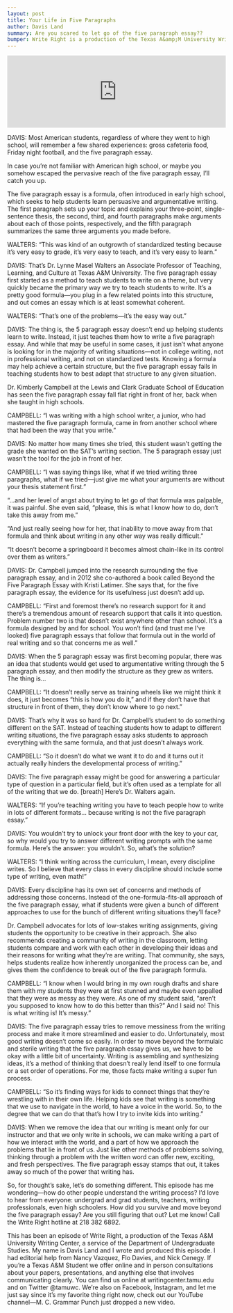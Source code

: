 ```yaml
---
layout: post
title: Your Life in Five Paragraphs
author: Davis Land
summary: Are you scared to let go of the five paragraph essay?? 
bumper: Write Right is a production of the Texas A&amp;M University Writing Center, a service of the Department of Undergraduate Studies. The UWC is dedicated to helping students become better communicators through whichever medium they are working in. Open to all Texas A&amp;M students, the writing center offers both face-to-face and online consultations. Make an appointment at writingcenter.tamu.edu. Find us on Twitter and Instagram as @tamuwc. Music in this episode came from Podington Bear.
---
```

<iframe width="100%" height="166" scrolling="no" frameborder="no" src="https://w.soundcloud.com/player/?url=https%3A//api.soundcloud.com/tracks/313926220&amp;color=ff5500&amp;auto_play=false&amp;hide_related=false&amp;show_comments=true&amp;show_user=true&amp;show_reposts=false"></iframe>

DAVIS: Most American students, regardless of where they went to high school, will remember a few shared experiences: gross cafeteria food, Friday night football, and the five paragraph essay. 

In case you’re not familiar with American high school, or maybe you somehow escaped the pervasive reach of the five paragraph essay, I’ll catch you up.

The five paragraph essay is a formula, often introduced in early high school, which seeks to help students learn persuasive and argumentative writing. The first paragraph sets up your topic and explains your three-point, single-sentence thesis, the second, third, and fourth paragraphs make arguments about each of those points, respectively, and the fifth paragraph summarizes the same three arguments you made before.

WALTERS: “This was kind of an outgrowth of standardized testing because it’s very easy to grade, it’s very easy to teach, and it’s very easy to learn.”

DAVIS: That’s Dr. Lynne Masel Walters an Associate Professor of Teaching, Learning, and Culture at Texas A&M University. The five paragraph essay first started as a method to teach students to write on a theme, but very quickly became the primary way we try to teach students to write. It’s a pretty good formula—you plug in a few related points into this structure, and out comes an essay which is at least somewhat coherent.

WALTERS: “That’s one of the problems—it’s the easy way out.”

DAVIS: The thing is, the 5 paragraph essay doesn’t end up helping students learn to write. Instead, it just teaches them how to write a five paragraph essay. And while that may be useful in some cases, it just isn’t what anyone is looking for in the majority of writing situations—not in college writing, not in professional writing, and not on standardized tests. Knowing a formula may help achieve a certain structure, but the five paragraph essay fails in teaching students how to best adapt that structure to any given situation. 

Dr. Kimberly Campbell at the Lewis and Clark Graduate School of Education has seen the five paragraph essay fall flat right in front of her, back when she taught in high schools.

CAMPBELL: “I was writing with a high school writer, a junior, who had mastered the five paragraph formula, came in from another school where that had been the way that you write.”

DAVIS: No matter how many times she tried, this student wasn’t getting the grade she wanted on the SAT’s writing section. The 5 paragraph essay just wasn’t the tool for the job in front of her.  

CAMPBELL: “I was saying things like, what if we tried writing three paragraphs, what if we tried—just give me what your arguments are without your thesis statement first.”

“...and her level of angst about trying to let go of that formula was palpable, it was painful. She even said, “please, this is what I know how to do, don’t take this away from me.” 

“And just really seeing how for her, that inability to move away from that formula and think about writing in any other way was really difficult.”

“It doesn’t become a springboard it becomes almost chain-like in its control over them as writers.”

DAVIS: Dr. Campbell jumped into the research surrounding the five paragraph essay, and in 2012 she co-authored a book called Beyond the Five Paragraph Essay with Kristi Latimer. She says that, for the five paragraph essay, the evidence for its usefulness just doesn’t add up.

CAMPBELL: “First and foremost there’s no research support for it and there’s a tremendous amount of research support that calls it into question. Problem number two is that doesn’t exist anywhere other than school. It’s a formula designed by and for school. You won’t find (and trust me I’ve looked) five paragraph essays that follow that formula out in the world of real writing and so that concerns me as well.”

DAVIS: When the 5 paragraph essay was first becoming popular, there was an idea that students would get used to argumentative writing through the 5 paragraph essay, and then modify the structure as they grew as writers. The thing is…

CAMPBELL: “It doesn’t really serve as training wheels like we might think it does, it just becomes “this is how you do it,” and if they don’t have that structure in front of them, they don’t know where to go next.”

DAVIS: That’s why it was so hard for Dr. Campbell’s student to do something different on the SAT. Instead of teaching students how to adapt to different writing situations, the five paragraph essay asks students to approach everything with the same formula, and that just doesn’t always work. 

CAMPBELL: “So it doesn’t do what we want it to do and it turns out it actually really hinders the developmental process of writing.”

DAVIS: The five paragraph essay might be good for answering a particular type of question in a particular field, but it’s often used as a template for all of the writing that we do. [breath] Here’s Dr. Walters again.

WALTERS: “If you’re teaching writing you have to teach people how to write in lots of different formats… because writing is not the five paragraph essay.”

DAVIS: You wouldn’t try to unlock your front door with the key to your car, so why would you try to answer different writing prompts with the same formula. Here’s the answer: you wouldn’t. So, what’s the solution?

WALTERS: “I think writing across the curriculum, I mean, every discipline writes. So I believe that every class in every discipline should include some type of writing, even math!”

DAVIS: Every discipline has its own set of concerns and methods of addressing those concerns. Instead of the one-formula-fits-all approach of the five paragraph essay, what if students were given a bunch of different approaches to use for the bunch of different writing situations they’ll face? 

Dr. Campbell advocates for lots of low-stakes writing assignments, giving students the opportunity to be creative in their approach. She also recommends creating a community of writing in the classroom, letting students compare and work with each other in developing their ideas and their reasons for writing what they’re are writing. That community, she says, helps students realize how inherently unorganized the process can be, and gives them the confidence to break out of the five paragraph formula.

CAMPBELL: “I know when I would bring in my own rough drafts and share them with my students they were at first stunned and maybe even appalled that they were as messy as they were. As one of my student said, “aren’t you supposed to know how to do this better than this?” And I said no! This is what writing is! It’s messy.”

DAVIS: The five paragraph essay tries to remove messiness from the writing process and make it more streamlined and easier to do. Unfortunately, most good writing doesn’t come so easily. In order to move beyond the formulaic and sterile writing that the five paragraph essay gives us, we have to be okay with a little bit of uncertainty. Writing is assembling and synthesizing ideas, it’s a method of thinking that doesn’t really lend itself to one formula or a set order of operations. For me, those facts make writing a super fun process. 

CAMPBELL: “So it’s finding ways for kids to connect things that they’re wrestling with in their own life. Helping kids see that writing is something that we use to navigate in the world, to have a voice in the world. So, to the degree that we can do that that’s how I try to invite kids into writing.”

DAVIS: When we remove the idea that our writing is meant only for our instructor and that we only write in schools, we can make writing a part of how we interact with the world, and a part of how we approach the problems that lie in front of us. Just like other methods of problems solving, thinking through a problem with the written word can offer new, exciting, and fresh perspectives. The five paragraph essay stamps that out, it takes away so much of the power that writing has. 

So, for thought’s sake, let’s do something different. 
This episode has me wondering—how do other people understand the writing process? I’d love to hear from everyone: undergrad and grad students, teachers, writing professionals, even high schoolers. How did you survive and move beyond the five paragraph essay? Are you still figuring that out? Let me know! Call the Write Right hotline at 218 382 6892.

This has been an episode of Write Right, a production of the Texas A&M University Writing Center, a service of the Department of Undergraduate Studies. My name is Davis Land and I wrote and produced this episode. I had editorial help from Nancy Vazquez, Flo Davies, and Nick Cenegy. If you’re a Texas A&M Student we offer online and in person consultations about your papers, presentations, and anything else that involves communicating clearly. You can find us online at writingcenter.tamu.edu and on Twitter @tamuwc. We’re also on Facebook, Instagram, and let me just say since it’s my favorite thing right now, check out our YouTube channel—M. C. Grammar Punch just dropped a new video.
